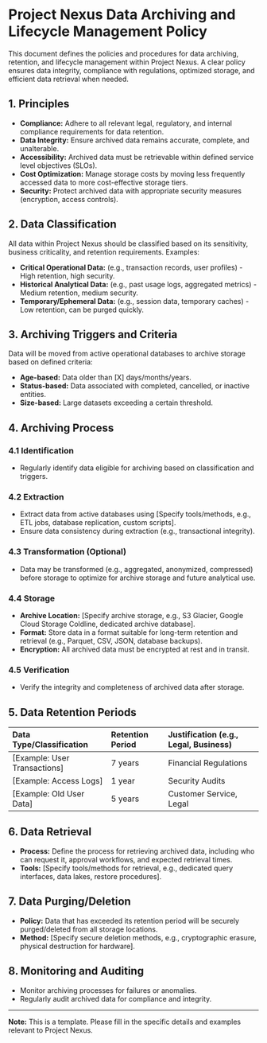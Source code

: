 # Project Nexus Data Archiving and Lifecycle Management Policy

This document defines the policies and procedures for data archiving, retention, and lifecycle management within Project Nexus. A clear policy ensures data integrity, compliance with regulations, optimized storage, and efficient data retrieval when needed.

## 1. Principles

- **Compliance:** Adhere to all relevant legal, regulatory, and internal compliance requirements for data retention.
- **Data Integrity:** Ensure archived data remains accurate, complete, and unalterable.
- **Accessibility:** Archived data must be retrievable within defined service level objectives (SLOs).
- **Cost Optimization:** Manage storage costs by moving less frequently accessed data to more cost-effective storage tiers.
- **Security:** Protect archived data with appropriate security measures (encryption, access controls).

## 2. Data Classification

All data within Project Nexus should be classified based on its sensitivity, business criticality, and retention requirements. Examples:

- **Critical Operational Data:** (e.g., transaction records, user profiles) - High retention, high security.
- **Historical Analytical Data:** (e.g., past usage logs, aggregated metrics) - Medium retention, medium security.
- **Temporary/Ephemeral Data:** (e.g., session data, temporary caches) - Low retention, can be purged quickly.

## 3. Archiving Triggers and Criteria

Data will be moved from active operational databases to archive storage based on defined criteria:

- **Age-based:** Data older than [X] days/months/years.
- **Status-based:** Data associated with completed, cancelled, or inactive entities.
- **Size-based:** Large datasets exceeding a certain threshold.

## 4. Archiving Process

### 4.1 Identification

- Regularly identify data eligible for archiving based on classification and triggers.

### 4.2 Extraction

- Extract data from active databases using [Specify tools/methods, e.g., ETL jobs, database replication, custom scripts].
- Ensure data consistency during extraction (e.g., transactional integrity).

### 4.3 Transformation (Optional)

- Data may be transformed (e.g., aggregated, anonymized, compressed) before storage to optimize for archive storage and future analytical use.

### 4.4 Storage

- **Archive Location:** [Specify archive storage, e.g., S3 Glacier, Google Cloud Storage Coldline, dedicated archive database].
- **Format:** Store data in a format suitable for long-term retention and retrieval (e.g., Parquet, CSV, JSON, database backups).
- **Encryption:** All archived data must be encrypted at rest and in transit.

### 4.5 Verification

- Verify the integrity and completeness of archived data after storage.

## 5. Data Retention Periods

| Data Type/Classification     | Retention Period | Justification (e.g., Legal, Business) |
| :--------------------------- | :--------------- | :------------------------------------ |
| [Example: User Transactions] | 7 years          | Financial Regulations                 |
| [Example: Access Logs]       | 1 year           | Security Audits                       |
| [Example: Old User Data]     | 5 years          | Customer Service, Legal               |

## 6. Data Retrieval

- **Process:** Define the process for retrieving archived data, including who can request it, approval workflows, and expected retrieval times.
- **Tools:** [Specify tools/methods for retrieval, e.g., dedicated query interfaces, data lakes, restore procedures].

## 7. Data Purging/Deletion

- **Policy:** Data that has exceeded its retention period will be securely purged/deleted from all storage locations.
- **Method:** [Specify secure deletion methods, e.g., cryptographic erasure, physical destruction for hardware].

## 8. Monitoring and Auditing

- Monitor archiving processes for failures or anomalies.
- Regularly audit archived data for compliance and integrity.

---

**Note:** This is a template. Please fill in the specific details and examples relevant to Project Nexus.
